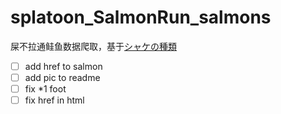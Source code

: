# splatoon_SalmonRun_salmons
屎不拉通鲑鱼数据爬取，基于[シャケの種類](https://wikiwiki.jp/splatoon3mix/%E3%82%B5%E3%83%BC%E3%83%A2%E3%83%B3%E3%83%A9%E3%83%B3/%E3%82%B7%E3%83%A3%E3%82%B1%E3%81%AE%E7%A8%AE%E9%A1%9E)

- [ ] add href to salmon
- [ ] add pic to readme
- [ ] fix *1 foot
- [ ] fix href in html